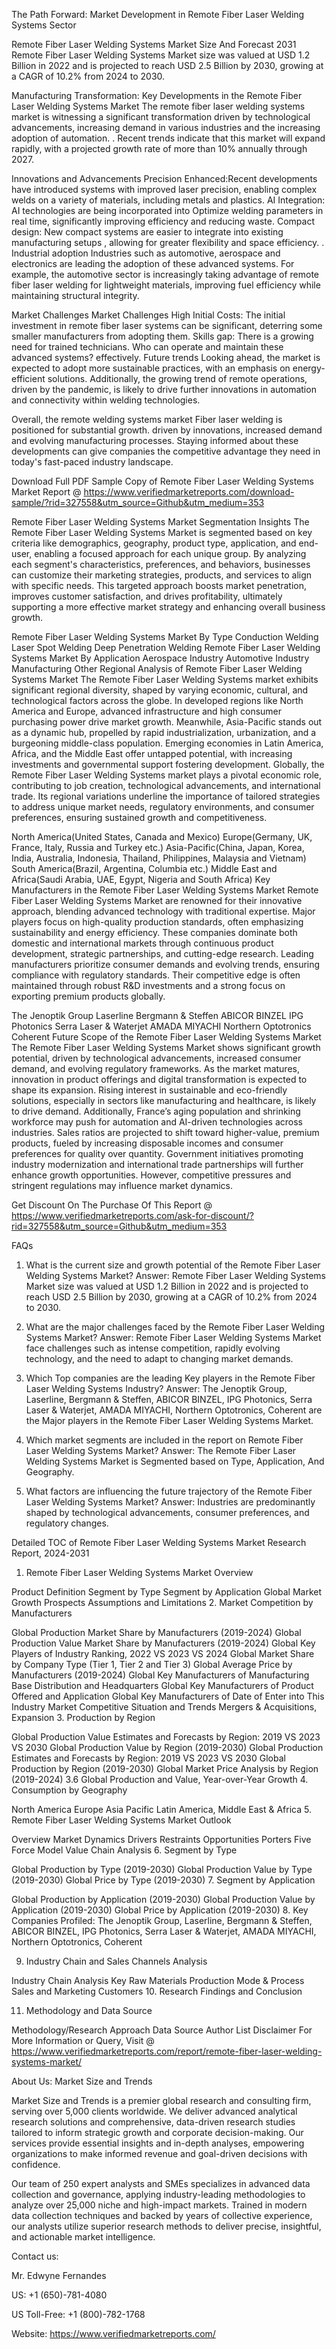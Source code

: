 The Path Forward: Market Development in Remote Fiber Laser Welding Systems Sector


Remote Fiber Laser Welding Systems Market Size And Forecast 2031
Remote Fiber Laser Welding Systems Market size was valued at USD 1.2 Billion in 2022 and is projected to reach USD 2.5 Billion by 2030, growing at a CAGR of 10.2% from 2024 to 2030.

Manufacturing Transformation: Key Developments in the Remote Fiber Laser Welding Systems Market
The remote fiber laser welding systems market is witnessing a significant transformation driven by technological advancements, increasing demand in various industries and the increasing adoption of automation. . Recent trends indicate that this market will expand rapidly, with a projected growth rate of more than 10% annually through 2027.

Innovations and Advancements
Precision Enhanced:Recent developments have introduced systems with improved laser precision, enabling complex welds on a variety of materials, including metals and plastics.
AI Integration: AI technologies are being incorporated into Optimize welding parameters in real time, significantly improving efficiency and reducing waste.
Compact design: New compact systems are easier to integrate into existing manufacturing setups , allowing for greater flexibility and space efficiency. .
Industrial adoption
Industries such as automotive, aerospace and electronics are leading the adoption of these advanced systems. For example, the automotive sector is increasingly taking advantage of remote fiber laser welding for lightweight materials, improving fuel efficiency while maintaining structural integrity.

Market Challenges
Market Challenges
High Initial Costs: The initial investment in remote fiber laser systems can be significant, deterring some smaller manufacturers from adopting them.
Skills gap: There is a growing need for trained technicians. Who can operate and maintain these advanced systems? effectively.
Future trends
Looking ahead, the market is expected to adopt more sustainable practices, with an emphasis on energy-efficient solutions. Additionally, the growing trend of remote operations, driven by the pandemic, is likely to drive further innovations in automation and connectivity within welding technologies.

Overall, the remote welding systems market Fiber laser welding is positioned for substantial growth. driven by innovations, increased demand and evolving manufacturing processes. Staying informed about these developments can give companies the competitive advantage they need in today's fast-paced industry landscape.

Download Full PDF Sample Copy of Remote Fiber Laser Welding Systems Market Report @ https://www.verifiedmarketreports.com/download-sample/?rid=327558&utm_source=Github&utm_medium=353

Remote Fiber Laser Welding Systems Market Segmentation Insights
The Remote Fiber Laser Welding Systems Market is segmented based on key criteria like demographics, geography, product type, application, and end-user, enabling a focused approach for each unique group. By analyzing each segment's characteristics, preferences, and behaviors, businesses can customize their marketing strategies, products, and services to align with specific needs. This targeted approach boosts market penetration, improves customer satisfaction, and drives profitability, ultimately supporting a more effective market strategy and enhancing overall business growth.

Remote Fiber Laser Welding Systems Market By Type
Conduction Welding
Laser Spot Welding
Deep Penetration Welding
Remote Fiber Laser Welding Systems Market By Application
Aerospace Industry
Automotive Industry
Manufacturing
Other
Regional Analysis of Remote Fiber Laser Welding Systems Market
The Remote Fiber Laser Welding Systems market exhibits significant regional diversity, shaped by varying economic, cultural, and technological factors across the globe. In developed regions like North America and Europe, advanced infrastructure and high consumer purchasing power drive market growth. Meanwhile, Asia-Pacific stands out as a dynamic hub, propelled by rapid industrialization, urbanization, and a burgeoning middle-class population. Emerging economies in Latin America, Africa, and the Middle East offer untapped potential, with increasing investments and governmental support fostering development. Globally, the Remote Fiber Laser Welding Systems market plays a pivotal economic role, contributing to job creation, technological advancements, and international trade. Its regional variations underline the importance of tailored strategies to address unique market needs, regulatory environments, and consumer preferences, ensuring sustained growth and competitiveness.

North America(United States, Canada and Mexico)
Europe(Germany, UK, France, Italy, Russia and Turkey etc.)
Asia-Pacific(China, Japan, Korea, India, Australia, Indonesia, Thailand, Philippines, Malaysia and Vietnam)
South America(Brazil, Argentina, Columbia etc.)
Middle East and Africa(Saudi Arabia, UAE, Egypt, Nigeria and South Africa)
Key Manufacturers in the Remote Fiber Laser Welding Systems Market
Remote Fiber Laser Welding Systems Market are renowned for their innovative approach, blending advanced technology with traditional expertise. Major players focus on high-quality production standards, often emphasizing sustainability and energy efficiency. These companies dominate both domestic and international markets through continuous product development, strategic partnerships, and cutting-edge research. Leading manufacturers prioritize consumer demands and evolving trends, ensuring compliance with regulatory standards. Their competitive edge is often maintained through robust R&D investments and a strong focus on exporting premium products globally.

The Jenoptik Group
Laserline
Bergmann & Steffen
ABICOR BINZEL
IPG Photonics
Serra Laser & Waterjet
AMADA MIYACHI
Northern Optotronics
Coherent
Future Scope of the Remote Fiber Laser Welding Systems Market
The Remote Fiber Laser Welding Systems Market shows significant growth potential, driven by technological advancements, increased consumer demand, and evolving regulatory frameworks. As the market matures, innovation in product offerings and digital transformation is expected to shape its expansion. Rising interest in sustainable and eco-friendly solutions, especially in sectors like manufacturing and healthcare, is likely to drive demand. Additionally, France’s aging population and shrinking workforce may push for automation and AI-driven technologies across industries. Sales ratios are projected to shift toward higher-value, premium products, fueled by increasing disposable incomes and consumer preferences for quality over quantity. Government initiatives promoting industry modernization and international trade partnerships will further enhance growth opportunities. However, competitive pressures and stringent regulations may influence market dynamics.

Get Discount On The Purchase Of This Report @ https://www.verifiedmarketreports.com/ask-for-discount/?rid=327558&utm_source=Github&utm_medium=353

FAQs
1. What is the current size and growth potential of the Remote Fiber Laser Welding Systems Market?
Answer: Remote Fiber Laser Welding Systems Market size was valued at USD 1.2 Billion in 2022 and is projected to reach USD 2.5 Billion by 2030, growing at a CAGR of 10.2% from 2024 to 2030.

2. What are the major challenges faced by the Remote Fiber Laser Welding Systems Market?
Answer: Remote Fiber Laser Welding Systems Market face challenges such as intense competition, rapidly evolving technology, and the need to adapt to changing market demands.

3. Which Top companies are the leading Key players in the Remote Fiber Laser Welding Systems Industry?
Answer: The Jenoptik Group, Laserline, Bergmann & Steffen, ABICOR BINZEL, IPG Photonics, Serra Laser & Waterjet, AMADA MIYACHI, Northern Optotronics, Coherent are the Major players in the Remote Fiber Laser Welding Systems Market.

4. Which market segments are included in the report on Remote Fiber Laser Welding Systems Market?
Answer: The Remote Fiber Laser Welding Systems Market is Segmented based on Type, Application, And Geography.

5. What factors are influencing the future trajectory of the Remote Fiber Laser Welding Systems Market?
Answer: Industries are predominantly shaped by technological advancements, consumer preferences, and regulatory changes.

Detailed TOC of Remote Fiber Laser Welding Systems Market Research Report, 2024-2031
1. Remote Fiber Laser Welding Systems Market Overview

Product Definition
Segment by Type
Segment by Application
Global Market Growth Prospects
Assumptions and Limitations
2. Market Competition by Manufacturers

Global Production Market Share by Manufacturers (2019-2024)
Global Production Value Market Share by Manufacturers (2019-2024)
Global Key Players of Industry Ranking, 2022 VS 2023 VS 2024
Global Market Share by Company Type (Tier 1, Tier 2 and Tier 3)
Global Average Price by Manufacturers (2019-2024)
Global Key Manufacturers of Manufacturing Base Distribution and Headquarters
Global Key Manufacturers of Product Offered and Application
Global Key Manufacturers of Date of Enter into This Industry
Market Competitive Situation and Trends
Mergers & Acquisitions, Expansion
3. Production by Region

Global Production Value Estimates and Forecasts by Region: 2019 VS 2023 VS 2030
Global Production Value by Region (2019-2030)
Global Production Estimates and Forecasts by Region: 2019 VS 2023 VS 2030
Global Production by Region (2019-2030)
Global Market Price Analysis by Region (2019-2024) 3.6 Global Production and Value, Year-over-Year Growth
4. Consumption by Geography

North America
Europe
Asia Pacific
Latin America, Middle East & Africa
5. Remote Fiber Laser Welding Systems Market Outlook

Overview
Market Dynamics
Drivers
Restraints
Opportunities
Porters Five Force Model
Value Chain Analysis 
6. Segment by Type

Global Production by Type (2019-2030)
Global Production Value by Type (2019-2030)
Global Price by Type (2019-2030)
7. Segment by Application

Global Production by Application (2019-2030)
Global Production Value by Application (2019-2030)
Global Price by Application (2019-2030)
8. Key Companies Profiled: The Jenoptik Group, Laserline, Bergmann & Steffen, ABICOR BINZEL, IPG Photonics, Serra Laser & Waterjet, AMADA MIYACHI, Northern Optotronics, Coherent

9. Industry Chain and Sales Channels Analysis

Industry Chain Analysis
Key Raw Materials
Production Mode & Process
Sales and Marketing
Customers
10. Research Findings and Conclusion

11. Methodology and Data Source

Methodology/Research Approach
Data Source
Author List
Disclaimer
For More Information or Query, Visit @ https://www.verifiedmarketreports.com/report/remote-fiber-laser-welding-systems-market/

About Us: Market Size and Trends

Market Size and Trends is a premier global research and consulting firm, serving over 5,000 clients worldwide. We deliver advanced analytical research solutions and comprehensive, data-driven research studies tailored to inform strategic growth and corporate decision-making. Our services provide essential insights and in-depth analyses, empowering organizations to make informed revenue and goal-driven decisions with confidence.

Our team of 250 expert analysts and SMEs specializes in advanced data collection and governance, applying industry-leading methodologies to analyze over 25,000 niche and high-impact markets. Trained in modern data collection techniques and backed by years of collective experience, our analysts utilize superior research methods to deliver precise, insightful, and actionable market intelligence.

Contact us:

Mr. Edwyne Fernandes

US: +1 (650)-781-4080

US Toll-Free: +1 (800)-782-1768

Website: https://www.verifiedmarketreports.com/
